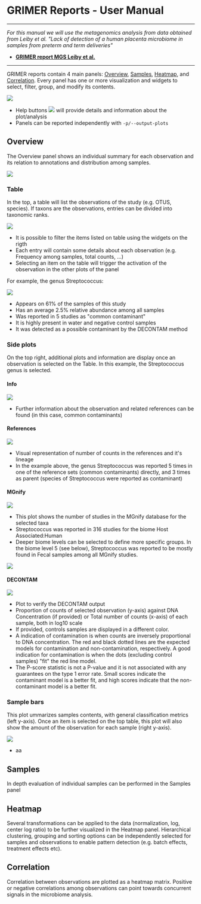 # GRIMER Reports - User Manual

---

*For this manual we will use the metagenomics analysis from data obtained from Leiby et al. "Lack of detection of a human placenta microbiome in samples from preterm and term deliveries"*

- **[GRIMER report MGS Leiby et al.](https://pirovc.github.io/grimer-reports/placenta/placenta_mgs.html)**

--- 

GRIMER reports contain 4 main panels: [Overview](#overview), [Samples](#samples), [Heatmap](#heatmap), and [Correlation](#correlation). Every panel has one or more visualization and widgets to select, filter, group, and modify its contents. 

<img src="../img/logo_panels.png">

- Help buttons <img src="../img/help.png"> will provide details and information about the plot/analysis
- Panels can be reported independently with `-p/--output-plots`

## Overview

The Overview panel shows an individual summary for each observation and its relation to annotations and distribution among samples.

<img src="../img/overview.png"> 

### Table

In the top, a table will list the observations of the study (e.g. OTUS, species). If taxons are the observations, entries can be divided into taxonomic ranks.

<img src="../img/overview_table.png"> 

- It is possible to filter the items listed on table using the widgets on the rigth
- Each entry will contain some details about each observation (e.g. Frequency among samples, total counts, ...)
- Selecting an item on the table will trigger the activation of the observation in the other plots of the panel

For example, the genus Streptococcus:

<img src="../img/overview_table_strep.png"> 

- Appears on 61% of the samples of this study
- Has an average 2.5% relative abundance among all samples
- Was reported in 5 studies as "common contaminant"
- It is highly present in water and negative control samples
- It was detected as a possible contaminant by the DECONTAM method

### Side plots

On the top right, additional plots and information are display once an observation is selected on the Table. In this example, the Streptococcus genus is selected.

#### Info

<img src="../img/overview_info.png"> 

- Further information about the observation and related references can be found (in this case, common contaminants)

#### References

<img src="../img/overview_references.png"> 

- Visual representation of number of counts in the references and it's lineage
- In the example above, the genus Streptococcus was reported 5 times in one of the reference sets (common contaminants) directly, and 3 times as parent (species of Streptococcus were reported as contaminant)


#### MGnify

<img src="../img/overview_mgnify.png"> 

- This plot shows the number of studies in the MGnify database for the selected taxa
- Streptococcus was reported in 316 studies for the biome Host Associated:Human
- Deeper biome levels can be selected to define more specific groups. In the biome level 5 (see below), Streptococcus was reported to be mostly found in Fecal samples among all MGnify studies.

<img src="../img/overview_mgnify_2.png"> 

#### DECONTAM

<img src="../img/overview_decontam.png"> 

- Plot to verify the DECONTAM output
- Proportion of counts of selected observation (y-axis) against DNA Concentration (if provided) or Total number of counts (x-axis) of each sample, both in log10 scale
- If provided, controls samples are displayed in a different color.
- A indication of contamination is when counts are inversely proportional to DNA concentration. The red and black dotted lines are the expected models for contamination and non-contamination, respectively. A good indication for contamination is when the dots (excluding control samples) "fit" the red line model.
- The P-score statistic is not a P-value and it is not associated with any guarantees on the type 1 error rate. Small scores indicate the contaminant model is a better fit, and high scores indicate that the non-contaminant model is a better fit.

### Sample bars

This plot ummarizes samples contents, with general classification metrics (left y-axis). Once an item is selected on the top table, this plot will also show the amount of the observation for each sample (right y-axis). 

<img src="../img/overview_bars.png"> 

- aa

## Samples

In depth evaluation of individual samples can be performed in the Samples panel

## Heatmap

Several transformations can be applied to the data (normalization, log, center log ratio) to be further visualized in the Heatmap panel. Hierarchical clustering, grouping and sorting options can be independently selected for samples and observations to enable pattern detection (e.g. batch effects, treatment effects etc).

## Correlation

Correlation between observations are plotted as a heatmap matrix. Positive or negative correlations among observations can point towards concurrent signals in the microbiome analysis.